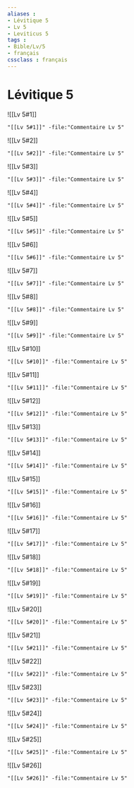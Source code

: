 ```yaml
---
aliases : 
- Lévitique 5
- Lv 5
- Leviticus 5
tags : 
- Bible/Lv/5
- français
cssclass : français
---
```


# Lévitique 5

![[Lv 5#1]]

```query
"[[Lv 5#1]]" -file:"Commentaire Lv 5"
```

![[Lv 5#2]]

```query
"[[Lv 5#2]]" -file:"Commentaire Lv 5"
```

![[Lv 5#3]]

```query
"[[Lv 5#3]]" -file:"Commentaire Lv 5"
```

![[Lv 5#4]]

```query
"[[Lv 5#4]]" -file:"Commentaire Lv 5"
```

![[Lv 5#5]]

```query
"[[Lv 5#5]]" -file:"Commentaire Lv 5"
```

![[Lv 5#6]]

```query
"[[Lv 5#6]]" -file:"Commentaire Lv 5"
```

![[Lv 5#7]]

```query
"[[Lv 5#7]]" -file:"Commentaire Lv 5"
```

![[Lv 5#8]]

```query
"[[Lv 5#8]]" -file:"Commentaire Lv 5"
```

![[Lv 5#9]]

```query
"[[Lv 5#9]]" -file:"Commentaire Lv 5"
```

![[Lv 5#10]]

```query
"[[Lv 5#10]]" -file:"Commentaire Lv 5"
```

![[Lv 5#11]]

```query
"[[Lv 5#11]]" -file:"Commentaire Lv 5"
```

![[Lv 5#12]]

```query
"[[Lv 5#12]]" -file:"Commentaire Lv 5"
```

![[Lv 5#13]]

```query
"[[Lv 5#13]]" -file:"Commentaire Lv 5"
```

![[Lv 5#14]]

```query
"[[Lv 5#14]]" -file:"Commentaire Lv 5"
```

![[Lv 5#15]]

```query
"[[Lv 5#15]]" -file:"Commentaire Lv 5"
```

![[Lv 5#16]]

```query
"[[Lv 5#16]]" -file:"Commentaire Lv 5"
```

![[Lv 5#17]]

```query
"[[Lv 5#17]]" -file:"Commentaire Lv 5"
```

![[Lv 5#18]]

```query
"[[Lv 5#18]]" -file:"Commentaire Lv 5"
```

![[Lv 5#19]]

```query
"[[Lv 5#19]]" -file:"Commentaire Lv 5"
```

![[Lv 5#20]]

```query
"[[Lv 5#20]]" -file:"Commentaire Lv 5"
```

![[Lv 5#21]]

```query
"[[Lv 5#21]]" -file:"Commentaire Lv 5"
```

![[Lv 5#22]]

```query
"[[Lv 5#22]]" -file:"Commentaire Lv 5"
```

![[Lv 5#23]]

```query
"[[Lv 5#23]]" -file:"Commentaire Lv 5"
```

![[Lv 5#24]]

```query
"[[Lv 5#24]]" -file:"Commentaire Lv 5"
```

![[Lv 5#25]]

```query
"[[Lv 5#25]]" -file:"Commentaire Lv 5"
```

![[Lv 5#26]]

```query
"[[Lv 5#26]]" -file:"Commentaire Lv 5"
```

